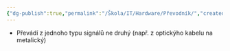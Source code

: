 ```yaml
---
{"dg-publish":true,"permalink":"/Škola/IT/Hardware/Převodník/","created":"2024-02-22T18:25:49.081+01:00","updated":"2024-03-13T18:09:01.733+01:00"}
---
```


- Převádí z jednoho typu signálů ne druhý (např. z optickýho kabelu na metalický)